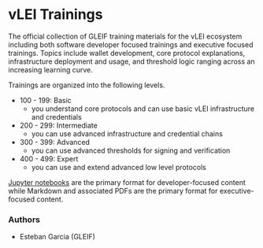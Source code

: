 # vLEI Trainings

The official collection of GLEIF training materials for the vLEI ecosystem including both software developer focused trainings and executive focused trainings. Topics include wallet development, core protocol explanations, infrastructure deployment and usage, and threshold logic ranging across an increasing learning curve.

Trainings are organized into the following levels.
- 100 - 199: Basic 
    - you understand core protocols and can use basic vLEI infrastructure and credentials
- 200 - 299: Intermediate 
    - you can use advanced infrastructure and credential chains
- 300 - 399: Advanced 
    - you can use advanced thresholds for signing and verification
- 400 - 499: Expert 
    - you can use and extend advanced low level protocols
    
    
[Jupyter notebooks](https://jupyter.org/) are the primary format for developer-focused content while Markdown and associated PDFs are the primary format for executive-focused content.

### Authors
- Esteban Garcia (GLEIF)

